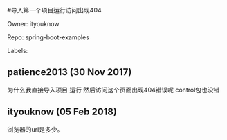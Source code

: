 #导入第一个项目运行访问出现404

Owner: ityouknow

Repo: spring-boot-examples

Labels: 

## patience2013 (30 Nov 2017)

为什么我直接导入项目 运行 然后访问这个页面出现404错误呢  control包也没错  

## ityouknow (05 Feb 2018)

浏览器的url是多少。

